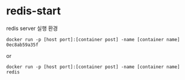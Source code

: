 # redis-start
redis server 실행 환경 <br>
```
docker run -p [host port]:[container post] -name [container name] 0ec8ab59a35f
```

or

```
docker run -p [host port]:[container post] -name [container name] redis
```
